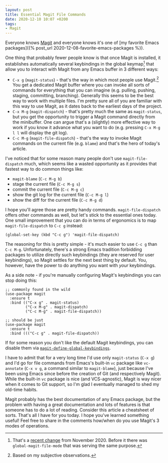 ```yaml
---
layout: post
title: Essential Magit File Commands
date: 2020-12-10 10:07 +0200
tags:
- Magit
---
```


Everyone knows [Magit](https://magit.vc/) and everyone knows it's one of [my favorite
Emacs packages]({% post_url 2020-12-08-favorite-emacs-packages %}).

One thing that probably fewer people know is that once Magit is installed,
it establishes automatically several keybindings in the global keymap[^1] that allow you to
interact with Magit from any Emacs buffer in 3 different ways:

* `C-x g` (`magit-status`) - that's the way in which most people use Magit.[^2] You get a dedicated Magit buffer where you can invoke all sorts of commands for everything that you can imagine (e.g. pulling, pushing, staging, committing, branching). Generally this seems to be the best way to work with multiple files. I'm pretty sure
all of you are familiar with this way to use Magit, as it dates back to the earliest days of the project.
* `C-x M-g` (`magit-dispatch`) - that's pretty much the same as `magit-status`, but you get the opportunity to trigger a Magit command directly from the minibuffer. One can argue that's a (slightly) more effective way to work if you know it advance what you want to do (e.g. pressing `C-x M-g l l` will display the git log).
* `C-c M-g` (`magit-file-dispatch`) - that's the way to invoke Magit commands on the current file (e.g. `blame`) and that's the hero of today's article.

I've noticed that for some reason many people don't use `magit-file-dispatch` much, which seems like a wasted opportunity as it provides that
fastest way to do common things like:

* `magit-blame` (`C-c M-g b`)
* stage the current file (`C-c M-g s`)
* commit the current file (`C-c M-g c`)
* show the git log for the current file (`C-c M-g l`)
* show the diff for the current file (`C-c M-g d`)

I hope you'll agree those are pretty handy commands. `magit-file-dispatch` offers other commands as well, but let's stick to the
essential ones today. One small improvement that you can do in terms of ergonomics is to map `magit-file-dispatch` to `C-c g` instead:

``` emacs-lisp
(global-set-key (kbd "C-c g") 'magit-file-dispatch)
```

The reasoning for this is pretty simple - it's much easier to use `C-c g` than `C-c M-g`. Unfortunately, there's a strong Emacs tradition forbidding packages
to utilize directly such keybindings (they are reserved for user keybindings), so Magit settles for the next best thing by default. You, however, have the power
to do anything you want with _your_ keybindings.

As a side note - if you're manually configuring Magit's keybindings you can stop doing this:

``` emacs-lisp
;; commonly found in the wild
(use-package magit
  :ensure t
  :bind (("C-x g" . magit-status)
         ("C-x M-g" . magit-dispatch)
         ("C-c M-g" . magit-file-dispatch))

;; should be just
(use-package magit
  :ensure t
  :bind ((("C-c g" . magit-file-dispatch))
```

If for some reason you don't like the default Magit keybindings, you can disable them via [`magit-define-global-keybindings`](https://magit.vc/manual/magit/Default-Bindings.html).

I have to admit that for a very long time I'd use only `magit-status`
(`C-x g`) and I'd go for file commands from Emacs's built-in `vc`
package like `vc-annotate` (`C-x v g`, a command similar to
`magit-blame`), just because I've been using Emacs since before the
creation of Git (and respectively Magit).  While the built-in `vc`
package is nice (and VCS-agnostic), Magit is way nicer when it comes
to Git support, so I'm glad I eventually managed to shed my old-time habits.

Magit probably has the best documentation of any Emacs package, but the problem with having a great documentation and lots of features
is that someone has to do a lot of reading. Consider this article a cheatsheet of sorts.
That's all I have for you today. I hope you've learned something useful! Feel free to share in the comments how/when do you use Magit's
3 modes of operations.

[^1]: That's a [recent change](https://github.com/magit/magit/pull/4237) from November 2020. Before it there was `global-magit-file-mode` that was serving the same purpose.
[^2]: Based on my subjective observations.
